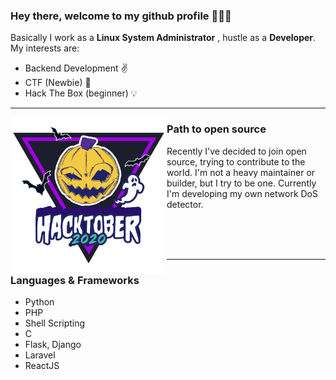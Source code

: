 ### Hey there, welcome to my github profile :pray::pray::pray:
Basically I work as a **Linux System Administrator** , hustle as a **Developer**. My interests are:
- Backend Development :v:
- CTF (Newbie) :mega:
- Hack The Box (beginner) :bulb:
---
<p>
<img align='left' width="250" src="icons/hacktoberfest.png">
</p>


### Path to open source

Recently I've decided to join open source, trying to contribute to the world. I'm not a heavy maintainer or builder, but I try to be one. Currently I'm developing my own network DoS detector.

</br>
</br>
</br>

---

### Languages & Frameworks
- Python
- PHP
- Shell Scripting
- C
- Flask, Django
- Laravel
- ReactJS
